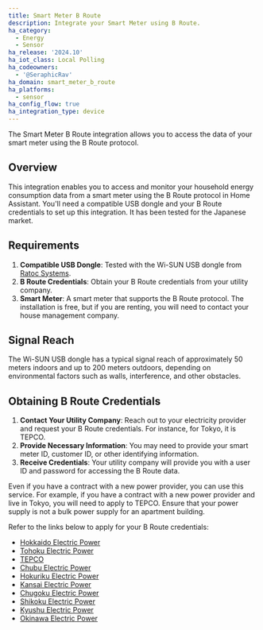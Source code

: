 ```yaml
---
title: Smart Meter B Route
description: Integrate your Smart Meter using B Route.
ha_category:
  - Energy
  - Sensor
ha_release: '2024.10'
ha_iot_class: Local Polling
ha_codeowners:
  - '@SeraphicRav'
ha_domain: smart_meter_b_route
ha_platforms:
  - sensor
ha_config_flow: true
ha_integration_type: device
---
```


The Smart Meter B Route integration allows you to access the data of your smart meter using the B Route protocol.

## Overview

This integration enables you to access and monitor your household energy consumption data from a smart meter using the B Route protocol in Home Assistant. You'll need a compatible USB dongle and your B Route credentials to set up this integration. It has been tested for the Japanese market.

## Requirements

1. **Compatible USB Dongle**: Tested with the Wi-SUN USB dongle from [Ratoc Systems](https://www.ratocsystems.com/products/wisun/usb-wisun/rs-wsuha/).
2. **B Route Credentials**: Obtain your B Route credentials from your utility company.
3. **Smart Meter**: A smart meter that supports the B Route protocol. The installation is free, but if you are renting, you will need to contact your house management company.

## Signal Reach

The Wi-SUN USB dongle has a typical signal reach of approximately 50 meters indoors and up to 200 meters outdoors, depending on environmental factors such as walls, interference, and other obstacles.

## Obtaining B Route Credentials

1. **Contact Your Utility Company**: Reach out to your electricity provider and request your B Route credentials. For instance, for Tokyo, it is TEPCO.
2. **Provide Necessary Information**: You may need to provide your smart meter ID, customer ID, or other identifying information.
3. **Receive Credentials**: Your utility company will provide you with a user ID and password for accessing the B Route data.

Even if you have a contract with a new power provider, you can use this service. For example, if you have a contract with a new power provider and live in Tokyo, you will need to apply to TEPCO.
Ensure that your power supply is not a bulk power supply for an apartment building.

Refer to the links below to apply for your B Route credentials:

- [Hokkaido Electric Power](https://www.hepco.co.jp/network/electric_life/service/electronic_meter/b_route_service_low.html)
- [Tohoku Electric Power](https://nw.tohoku-epco.co.jp/consignment/request/other/)
- [TEPCO](http://www.tepco.co.jp/pg/consignment/liberalization/smartmeter-broute.html)
- [Chubu Electric Power](https://www.chuden.co.jp/home/smartmeter/intro/use/index.html)
- [Hokuriku Electric Power](http://www.rikuden.co.jp/nw_kojin/b_routeservice.html)
- [Kansai Electric Power](http://www.kepco.co.jp/corporate/smartmeter/routeb/routeb_how.html)
- [Chugoku Electric Power](https://www.energia.co.jp/nw/safety/smartmeter/route-b.html)
- [Shikoku Electric Power](https://www.yonden.co.jp/nw/b_root/index.html)
- [Kyushu Electric Power](https://www.kyuden.co.jp/td_service_meter_b-root_index.html)
- [Okinawa Electric Power](https://www.okiden.co.jp/business-support/service/smartmeter/b-route/index.html)
